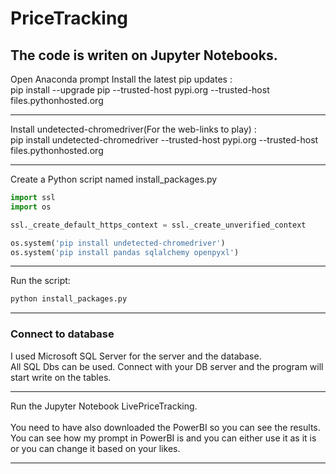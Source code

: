 # PriceTracking

## The code is writen on Jupyter Notebooks. 

Open Anaconda prompt
Install the latest pip updates : <br>
pip install --upgrade pip --trusted-host pypi.org --trusted-host files.pythonhosted.org 

---------------------------------

Install undetected-chromedriver(For the web-links to play) : <br>
pip install undetected-chromedriver --trusted-host pypi.org --trusted-host files.pythonhosted.org

---------------------------------

Create a Python script named install_packages.py <br>
```python
import ssl
import os

ssl._create_default_https_context = ssl._create_unverified_context

os.system('pip install undetected-chromedriver')
os.system('pip install pandas sqlalchemy openpyxl')
```
---------------------------------

Run the script: <br>
```bash
python install_packages.py
```
---------------------------------

### Connect to database

I used Microsoft SQL Server for the server and the database. <br>
All SQL Dbs can be used. Connect with your DB server and the program will start write on the tables. 

---------------------------------

Run the Jupyter Notebook LivePriceTracking. <br> <br>
You need to have also downloaded the PowerBI so you can see the results. <br>
You can see how my prompt in PowerBI is and you can either use it as it is or you can change it based on your likes.

---------------------------------




